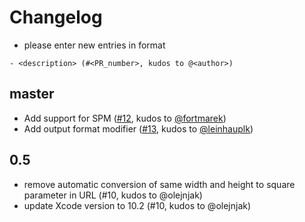 # Changelog

- please enter new entries in format 

```
- <description> (#<PR_number>, kudos to @<author>)
```

## master

- Add support for SPM ([#12](https://github.com/AckeeCZ/Resizin-iOS-SDK/pull/12), kudos to [@fortmarek](https://github.com/fortmarek))
- Add output format modifier ([#13](https://github.com/AckeeCZ/Resizin-iOS-SDK/pull/13), kudos to [@leinhauplk](https://github.com/leinhauplk))

## 0.5

- remove automatic conversion of same width and height to square parameter in URL (#10, kudos to @olejnjak)
- update Xcode version to 10.2 (#10, kudos to @olejnjak)
